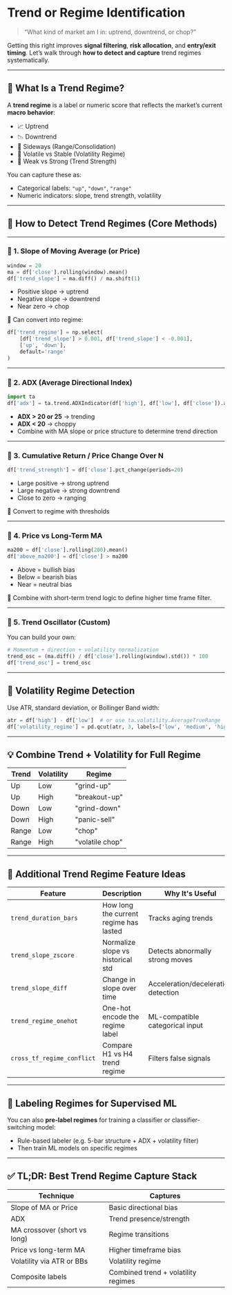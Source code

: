# Trend or Regime Identification

> “What kind of market am I in: uptrend, downtrend, or chop?”

Getting this right improves **signal filtering**, **risk allocation**, and **entry/exit timing**. Let’s walk through **how to detect and capture** trend regimes systematically.

---

## 🧠 What Is a Trend Regime?

A **trend regime** is a label or numeric score that reflects the market’s current **macro behavior**:

- 📈 Uptrend
- 📉 Downtrend
- 🔁 Sideways (Range/Consolidation)
- 🧯 Volatile vs Stable (Volatility Regime)
- 💪 Weak vs Strong (Trend Strength)

You can capture these as:
- Categorical labels: `"up"`, `"down"`, `"range"`
- Numeric indicators: slope, trend strength, volatility

---

## 🔧 How to Detect Trend Regimes (Core Methods)

---

### 🔹 1. **Slope of Moving Average (or Price)**

```python
window = 20
ma = df['close'].rolling(window).mean()
df['trend_slope'] = ma.diff() / ma.shift(1)
```

- Positive slope → uptrend
- Negative slope → downtrend
- Near zero → chop

🔁 Can convert into regime:
```python
df['trend_regime'] = np.select(
    [df['trend_slope'] > 0.001, df['trend_slope'] < -0.001],
    ['up', 'down'],
    default='range'
)
```

---

### 🔹 2. **ADX (Average Directional Index)**

```python
import ta
df['adx'] = ta.trend.ADXIndicator(df['high'], df['low'], df['close']).adx()
```

- **ADX > 20 or 25** → trending
- **ADX < 20** → choppy
- Combine with MA slope or price structure to determine trend direction

---

### 🔹 3. **Cumulative Return / Price Change Over N**

```python
df['trend_strength'] = df['close'].pct_change(periods=20)
```

- Large positive → strong uptrend
- Large negative → strong downtrend
- Close to zero → ranging

🔁 Convert to regime with thresholds

---

### 🔹 4. **Price vs Long-Term MA**

```python
ma200 = df['close'].rolling(200).mean()
df['above_ma200'] = df['close'] > ma200
```

- Above = bullish bias
- Below = bearish bias
- Near = neutral bias

🧠 Combine with short-term trend logic to define higher time frame filter.

---

### 🔹 5. **Trend Oscillator (Custom)**

You can build your own:

```python
# Momentum + direction + volatility normalization
trend_osc = (ma.diff() / df['close'].rolling(window).std()) * 100
df['trend_osc'] = trend_osc
```

---

## 🧯 Volatility Regime Detection

Use ATR, standard deviation, or Bollinger Band width:

```python
atr = df['high'] - df['low']  # or use ta.volatility.AverageTrueRange
df['volatility_regime'] = pd.qcut(atr, 3, labels=['low', 'medium', 'high'])
```

---

## 💡 Combine Trend + Volatility for Full Regime

| Trend | Volatility | Regime |
|-------|------------|--------|
| Up    | Low        | "grind-up" |
| Up    | High       | "breakout-up" |
| Down  | Low        | "grind-down" |
| Down  | High       | "panic-sell" |
| Range | Low        | "chop" |
| Range | High       | "volatile chop" |

---

## 🧠 Additional Trend Regime Feature Ideas

| Feature | Description | Why It's Useful |
|--------|-------------|-----------------|
| `trend_duration_bars` | How long the current regime has lasted | Tracks aging trends |
| `trend_slope_zscore` | Normalize slope vs historical std | Detects abnormally strong moves |
| `trend_slope_diff` | Change in slope over time | Acceleration/deceleration detection |
| `trend_regime_onehot` | One-hot encode the regime label | ML-compatible categorical input |
| `cross_tf_regime_conflict` | Compare H1 vs H4 trend regime | Filters false signals |

---

## 🧪 Labeling Regimes for Supervised ML

You can also **pre-label regimes** for training a classifier or classifier-switching model:
- Rule-based labeler (e.g. 5-bar structure + ADX + volatility filter)
- Then train ML models on specific regimes

---

## ✅ TL;DR: Best Trend Regime Capture Stack

| Technique | Captures |
|----------|----------|
| Slope of MA or Price | Basic directional bias |
| ADX | Trend presence/strength |
| MA crossover (short vs long) | Regime transitions |
| Price vs long-term MA | Higher timeframe bias |
| Volatility via ATR or BBs | Volatility regime |
| Composite labels | Combined trend + volatility regimes |

